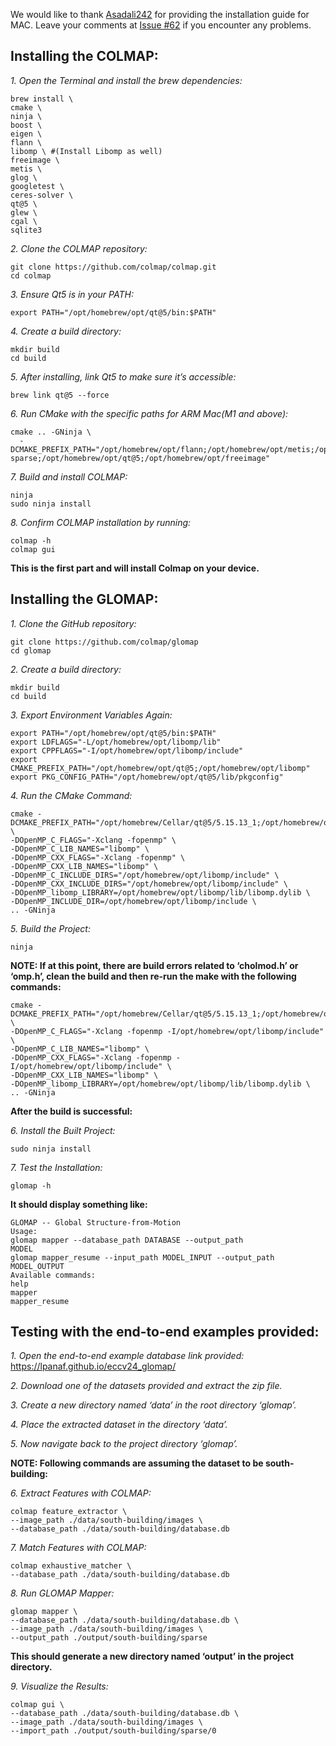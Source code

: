 We would like to thank [Asadali242](https://github.com/Asadali242) for providing the installation guide for MAC.
Leave your comments at [Issue #62](https://github.com/colmap/glomap/issues/62) if you encounter any problems.

## Installing the COLMAP:

*1. Open the Terminal and install the brew dependencies:*
```
brew install \
cmake \
ninja \
boost \
eigen \
flann \
libomp \ #(Install Libomp as well)
freeimage \
metis \
glog \
googletest \
ceres-solver \
qt@5 \
glew \
cgal \
sqlite3
```

*2. Clone the COLMAP repository:*
```
git clone https://github.com/colmap/colmap.git
cd colmap
```

*3. Ensure Qt5 is in your PATH:*
```
export PATH="/opt/homebrew/opt/qt@5/bin:$PATH"
```

*4. Create a build directory:*
```
mkdir build
cd build
```

*5. After installing, link Qt5 to make sure it’s accessible:*
```
brew link qt@5 --force
```

*6. Run CMake with the specific paths for ARM Mac(M1 and above):*
```
cmake .. -GNinja \
  -DCMAKE_PREFIX_PATH="/opt/homebrew/opt/flann;/opt/homebrew/opt/metis;/opt/homebrew/opt/suite-sparse;/opt/homebrew/opt/qt@5;/opt/homebrew/opt/freeimage"
```

*7. Build and install COLMAP:*
```
ninja
sudo ninja install
```

*8. Confirm COLMAP installation by running:*
```
colmap -h
colmap gui
```

**This is the first part and will install Colmap on your device.**



## Installing the GLOMAP:

*1. Clone the GitHub repository:*
```
git clone https://github.com/colmap/glomap
cd glomap
```

*2. Create a build directory:*
```
mkdir build
cd build
```

*3. Export Environment Variables Again:*
```
export PATH="/opt/homebrew/opt/qt@5/bin:$PATH"
export LDFLAGS="-L/opt/homebrew/opt/libomp/lib"
export CPPFLAGS="-I/opt/homebrew/opt/libomp/include"
export CMAKE_PREFIX_PATH="/opt/homebrew/opt/qt@5;/opt/homebrew/opt/libomp"
export PKG_CONFIG_PATH="/opt/homebrew/opt/qt@5/lib/pkgconfig"
```

*4. Run the CMake Command:*
```
cmake -DCMAKE_PREFIX_PATH="/opt/homebrew/Cellar/qt@5/5.15.13_1;/opt/homebrew/opt/libomp" \
-DOpenMP_C_FLAGS="-Xclang -fopenmp" \
-DOpenMP_C_LIB_NAMES="libomp" \
-DOpenMP_CXX_FLAGS="-Xclang -fopenmp" \
-DOpenMP_CXX_LIB_NAMES="libomp" \
-DOpenMP_C_INCLUDE_DIRS="/opt/homebrew/opt/libomp/include" \
-DOpenMP_CXX_INCLUDE_DIRS="/opt/homebrew/opt/libomp/include" \
-DOpenMP_libomp_LIBRARY=/opt/homebrew/opt/libomp/lib/libomp.dylib \
-DOpenMP_INCLUDE_DIR=/opt/homebrew/opt/libomp/include \
.. -GNinja
```

*5. Build the Project:*
```
ninja
```

**NOTE: If at this point, there are build errors related to ‘cholmod.h’ or ‘omp.h’, clean the build and then re-run the make with the following commands:**
```
cmake -DCMAKE_PREFIX_PATH="/opt/homebrew/Cellar/qt@5/5.15.13_1;/opt/homebrew/opt/libomp" \
-DOpenMP_C_FLAGS="-Xclang -fopenmp -I/opt/homebrew/opt/libomp/include" \
-DOpenMP_C_LIB_NAMES="libomp" \
-DOpenMP_CXX_FLAGS="-Xclang -fopenmp -I/opt/homebrew/opt/libomp/include" \
-DOpenMP_CXX_LIB_NAMES="libomp" \
-DOpenMP_libomp_LIBRARY=/opt/homebrew/opt/libomp/lib/libomp.dylib \
.. -GNinja
```

**After the build is successful:**

*6. Install the Built Project:*
```
sudo ninja install
```

*7. Test the Installation:*
```
glomap -h
```

**It should display something like:**
```
GLOMAP -- Global Structure-from-Motion
Usage:
glomap mapper --database_path DATABASE --output_path
MODEL
glomap mapper_resume --input_path MODEL_INPUT --output_path MODEL_OUTPUT
Available commands:
help
mapper
mapper_resume
```


## Testing with the end-to-end examples provided:

*1. Open the end-to-end example database link provided:*
https://lpanaf.github.io/eccv24_glomap/

*2. Download one of the datasets provided and extract the zip file.*

*3. Create a new directory named ‘data’ in the root directory ‘glomap’.*

*4. Place the extracted dataset in the directory ‘data’.*

*5. Now navigate back to the project directory ‘glomap’.*

**NOTE: Following commands are assuming the dataset to be south-building:**

*6. Extract Features with COLMAP:*
```
colmap feature_extractor \
--image_path ./data/south-building/images \
--database_path ./data/south-building/database.db
```

*7. Match Features with COLMAP:*
```
colmap exhaustive_matcher \
--database_path ./data/south-building/database.db
```

*8. Run GLOMAP Mapper:*
```
glomap mapper \
--database_path ./data/south-building/database.db \
--image_path ./data/south-building/images \
--output_path ./output/south-building/sparse
```

**This should generate a new directory named ‘output’ in the project directory.**

*9. Visualize the Results:*
```
colmap gui \
--database_path ./data/south-building/database.db \
--image_path ./data/south-building/images \
--import_path ./output/south-building/sparse/0
```
